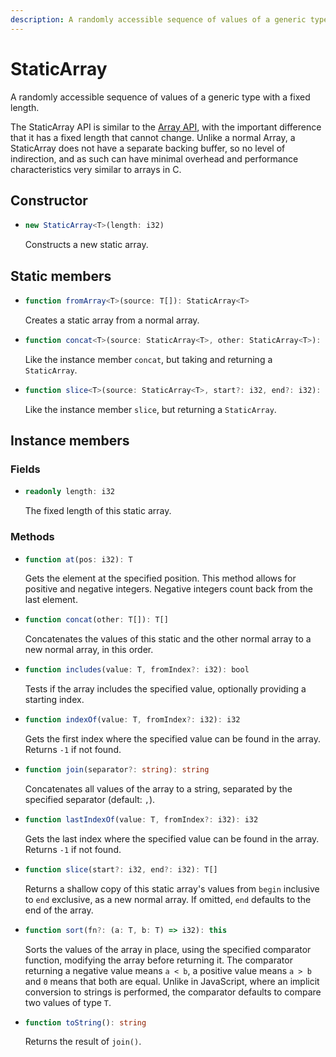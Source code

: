 ```yaml
---
description: A randomly accessible sequence of values of a generic type with a fixed length.
---
```


# StaticArray

A randomly accessible sequence of values of a generic type with a fixed length.

The StaticArray API is similar to the [Array API](./array.md), with the important difference that it has a fixed length that cannot change. Unlike a normal Array, a StaticArray does not have a separate backing buffer, so no level of indirection, and as such can have minimal overhead and performance characteristics very similar to arrays in C.

## Constructor

* ```ts
  new StaticArray<T>(length: i32)
  ```
  Constructs a new static array.

## Static members

* ```ts
  function fromArray<T>(source: T[]): StaticArray<T>
  ```
  Creates a static array from a normal array.

* ```ts
  function concat<T>(source: StaticArray<T>, other: StaticArray<T>): StaticArray<T>
  ```
  Like the instance member `concat`, but taking and returning a `StaticArray`.

* ```ts
  function slice<T>(source: StaticArray<T>, start?: i32, end?: i32): StaticArray<T>
  ```
  Like the instance member `slice`, but returning a `StaticArray`.

## Instance members

### Fields

* ```ts
  readonly length: i32
  ```
  The fixed length of this static array.

### Methods

* ```ts
  function at(pos: i32): T
  ```
  Gets the element at the specified position. This method allows for positive and negative integers. Negative integers count back from the last element.

* ```ts
  function concat(other: T[]): T[]
  ```
  Concatenates the values of this static and the other normal array to a new normal array, in this order.

* ```ts
  function includes(value: T, fromIndex?: i32): bool
  ```
  Tests if the array includes the specified value, optionally providing a starting index.

* ```ts
  function indexOf(value: T, fromIndex?: i32): i32
  ```
  Gets the first index where the specified value can be found in the array. Returns `-1` if not found.

* ```ts
  function join(separator?: string): string
  ```
  Concatenates all values of the array to a string, separated by the specified separator \(default: `,`\).

* ```ts
  function lastIndexOf(value: T, fromIndex?: i32): i32
  ```
  Gets the last index where the specified value can be found in the array. Returns `-1` if not found.

* ```ts
  function slice(start?: i32, end?: i32): T[]
  ```
  Returns a shallow copy of this static array's values from `begin` inclusive to `end` exclusive, as a new normal array. If omitted, `end` defaults to the end of the array.

* ```ts
  function sort(fn?: (a: T, b: T) => i32): this
  ```
  Sorts the values of the array in place, using the specified comparator function, modifying the array before returning it. The comparator returning a negative value means `a < b`, a positive value means `a > b` and `0` means that both are equal. Unlike in JavaScript, where an implicit conversion to strings is performed, the comparator defaults to compare two values of type `T`.

* ```ts
  function toString(): string
  ```
  Returns the result of `join()`.

